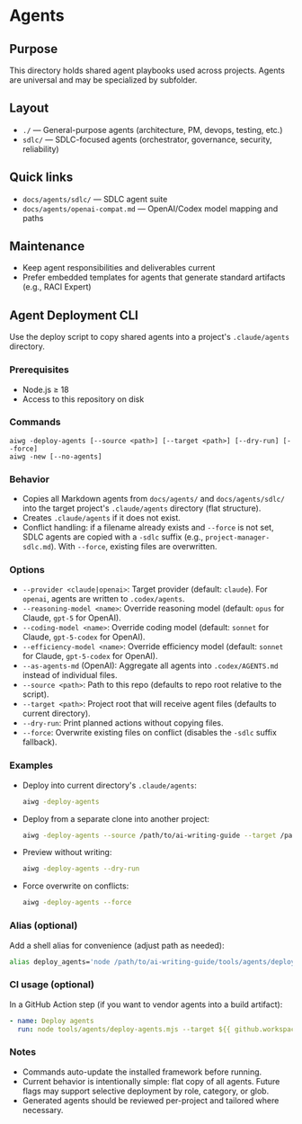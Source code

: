 # Agents

## Purpose
This directory holds shared agent playbooks used across projects. Agents are universal and may be
specialized by subfolder.

## Layout
- `./` — General-purpose agents (architecture, PM, devops, testing, etc.)
- `sdlc/` — SDLC-focused agents (orchestrator, governance, security, reliability)

## Quick links
- `docs/agents/sdlc/` — SDLC agent suite
- `docs/agents/openai-compat.md` — OpenAI/Codex model mapping and paths

## Maintenance
- Keep agent responsibilities and deliverables current
- Prefer embedded templates for agents that generate standard artifacts (e.g., RACI Expert)

## Agent Deployment CLI

Use the deploy script to copy shared agents into a project's `.claude/agents` directory.

### Prerequisites
- Node.js ≥ 18
- Access to this repository on disk

### Commands

```text
aiwg -deploy-agents [--source <path>] [--target <path>] [--dry-run] [--force]
aiwg -new [--no-agents]
```

### Behavior
- Copies all Markdown agents from `docs/agents/` and `docs/agents/sdlc/` into the target
  project's `.claude/agents` directory (flat structure).
- Creates `.claude/agents` if it does not exist.
- Conflict handling: if a filename already exists and `--force` is not set, SDLC agents are copied
  with a `-sdlc` suffix (e.g., `project-manager-sdlc.md`). With `--force`, existing files are
  overwritten.

### Options
- `--provider <claude|openai>`: Target provider (default: `claude`). For `openai`, agents are written to `.codex/agents`.
- `--reasoning-model <name>`: Override reasoning model (default: `opus` for Claude, `gpt-5` for OpenAI).
- `--coding-model <name>`: Override coding model (default: `sonnet` for Claude, `gpt-5-codex` for OpenAI).
- `--efficiency-model <name>`: Override efficiency model (default: `sonnet` for Claude, `gpt-5-codex` for OpenAI).
- `--as-agents-md` (OpenAI): Aggregate all agents into `.codex/AGENTS.md` instead of individual files.
- `--source <path>`: Path to this repo (defaults to repo root relative to the script).
- `--target <path>`: Project root that will receive agent files (defaults to current directory).
- `--dry-run`: Print planned actions without copying files.
- `--force`: Overwrite existing files on conflict (disables the `-sdlc` suffix fallback).

### Examples
- Deploy into current directory's `.claude/agents`:
  ```bash
  aiwg -deploy-agents
  ```
- Deploy from a separate clone into another project:
  ```bash
  aiwg -deploy-agents --source /path/to/ai-writing-guide --target /path/to/another-project
  ```
- Preview without writing:
  ```bash
  aiwg -deploy-agents --dry-run
  ```
- Force overwrite on conflicts:
  ```bash
  aiwg -deploy-agents --force
  ```

### Alias (optional)
Add a shell alias for convenience (adjust path as needed):

```bash
alias deploy_agents='node /path/to/ai-writing-guide/tools/agents/deploy-agents.mjs'
```

### CI usage (optional)
In a GitHub Action step (if you want to vendor agents into a build artifact):

```yaml
- name: Deploy agents
  run: node tools/agents/deploy-agents.mjs --target ${{ github.workspace }}
```

### Notes
- Commands auto-update the installed framework before running.
- Current behavior is intentionally simple: flat copy of all agents. Future flags may support
  selective deployment by role, category, or glob.
- Generated agents should be reviewed per-project and tailored where necessary.
